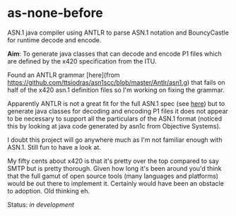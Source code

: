 as-none-before
==============

ASN.1 java compiler using ANTLR to parse ASN.1 notation and BouncyCastle for runtime decode and encode.

**Aim**: To generate java classes that can decode and encode P1 files which are defined by the x420 specification from the ITU.

Found an ANTLR grammar [here](from https://github.com/ttsiodras/asn1scc/blob/master/Antlr/asn1.g) that fails on half of the x420 asn.1 definition files so I'm working on fixing the grammar.

Apparently ANTLR is not a great fit for the full ASN.1 spec (see [here](https://sites.google.com/site/ramaswamyr/article/parsing-asn-1)) but to generate java classes for decoding and encoding P1 files it does not appear to be necessary to support all the particulars of the ASN.1 format (noticed this by looking at java code generated by asn1c from Objective Systems).

I doubt this project will go anywhere much as I'm not familiar enough with ASN.1. Still fun to have a look at.

My fifty cents about x420 is that it's pretty over the top compared to say SMTP but is pretty thorough. Given how long it's been around you'd think that the full gamut of open source tools (many languages and platforms)  would be out there to implement it. Certainly would have been an obstacle to adoption. Old thinking eh. 

Status: *in development*
